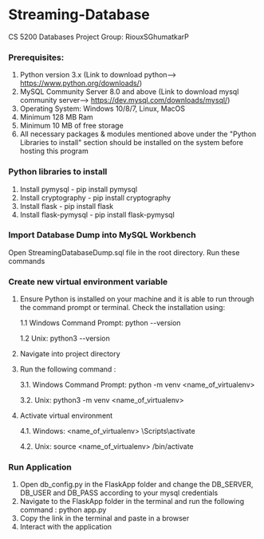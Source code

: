 # Streaming-Database
CS 5200 Databases Project
Group: RiouxSGhumatkarP

### Prerequisites:
1. Python version 3.x (Link to download python--> https://www.python.org/downloads/)
2. MySQL Community Server 8.0 and above (Link to download mysql community server--> https://dev.mysql.com/downloads/mysql/)
3. Operating System: Windows 10/8/7, Linux, MacOS
4. Minimum 128 MB Ram
5. Minimum 10 MB of free storage
6. All necessary packages & modules mentioned above under the "Python Libraries to install" section should be installed on the system before hosting this program

###  Python libraries to install
1. Install pymysql - pip install pymysql
2. Install cryptography - pip install cryptography
3. Install flask - pip install flask
4. Install flask-pymysql - pip install flask-pymysql

###  Import Database Dump into MySQL Workbench
Open StreamingDatabaseDump.sql file in the root directory. Run these commands

### Create new virtual environment variable
1. Ensure Python is installed on your machine and it is able to run through the command prompt or terminal. Check the installation using:
  
  	1.1 Windows Command Prompt:
      		python --version
  
 	 1.2 Unix:
      		python3 --version
      
2. Navigate into project directory
3. Run the following command : 
  
  	3.1. Windows Command Prompt:
      		python -m venv <name_of_virtualenv>
  
  	3.2. Unix:
      		python3 -m venv <name_of_virtualenv>

4. Activate virtual environment 
  
  	4.1. Windows:
     		<name_of_virtualenv> \Scripts\activate
  
  	4.2. Unix:
      		source <name_of_virtualenv> /bin/activate
      
###  Run Application
1. Open db_config.py in the FlaskApp folder and change the DB_SERVER, DB_USER and DB_PASS according to your mysql credentials
2. Navigate to the FlaskApp folder in the terminal and run the following command : 
python app.py
3. Copy the link in the terminal and paste in a browser
4. Interact with the application




